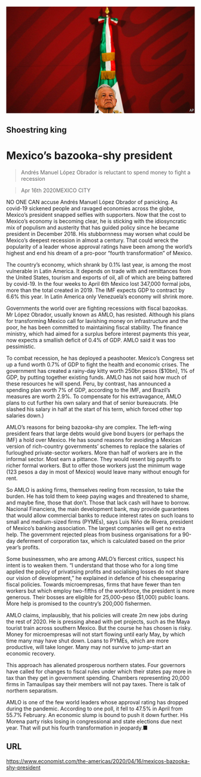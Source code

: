 ![](./images/20200418_AMP001_1.jpg)

## Shoestring king

# Mexico’s bazooka-shy president

> Andrés Manuel López Obrador is reluctant to spend money to fight a recession

> Apr 16th 2020MEXICO CITY

NO ONE CAN accuse Andrés Manuel López Obrador of panicking. As covid-19 sickened people and ravaged economies across the globe, Mexico’s president snapped selfies with supporters. Now that the cost to Mexico’s economy is becoming clear, he is sticking with the idiosyncratic mix of populism and austerity that has guided policy since he became president in December 2018. His stubbornness may worsen what could be Mexico’s deepest recession in almost a century. That could wreck the popularity of a leader whose approval ratings have been among the world’s highest and end his dream of a pro-poor “fourth transformation” of Mexico.

The country’s economy, which shrank by 0.1% last year, is among the most vulnerable in Latin America. It depends on trade with and remittances from the United States, tourism and exports of oil, all of which are being battered by covid-19. In the four weeks to April 6th Mexico lost 347,000 formal jobs, more than the total created in 2019. The IMF expects GDP to contract by 6.6% this year. In Latin America only Venezuela’s economy will shrink more.

Governments the world over are fighting recessions with fiscal bazookas. Mr López Obrador, usually known as AMLO, has resisted. Although his plans for transforming Mexico call for lavishing money on infrastructure and the poor, he has been committed to maintaining fiscal stability. The finance ministry, which had aimed for a surplus before interest payments this year, now expects a smallish deficit of 0.4% of GDP. AMLO said it was too pessimistic.

To combat recession, he has deployed a peashooter. Mexico’s Congress set up a fund worth 0.7% of GDP to fight the health and economic crises. The government has created a rainy-day kitty worth 250bn pesos ($10bn), 1% of GDP, by putting together existing funds. AMLO has not said how much of these resources he will spend. Peru, by contrast, has announced a spending plan worth 7% of GDP, according to the IMF, and Brazil’s measures are worth 2.9%. To compensate for his extravagance, AMLO plans to cut further his own salary and that of senior bureaucrats. (He slashed his salary in half at the start of his term, which forced other top salaries down.)

AMLO’s reasons for being bazooka-shy are complex. The left-wing president fears that large debts would give bond buyers (or perhaps the IMF) a hold over Mexico. He has sound reasons for avoiding a Mexican version of rich-country governments’ schemes to replace the salaries of furloughed private-sector workers. More than half of workers are in the informal sector. Most earn a pittance. They would resent big payoffs to richer formal workers. But to offer those workers just the minimum wage (123 pesos a day in most of Mexico) would leave many without enough for rent.

So AMLO is asking firms, themselves reeling from recession, to take the burden. He has told them to keep paying wages and threatened to shame, and maybe fine, those that don’t. Those that lack cash will have to borrow. Nacional Financiera, the main development bank, may provide guarantees that would allow commercial banks to reduce interest rates on such loans to small and medium-sized firms (PYMEs), says Luis Niño de Rivera, president of Mexico’s banking association. The largest companies will get no extra help. The government rejected pleas from business organisations for a 90-day deferment of corporation tax, which is calculated based on the prior year’s profits.

Some businessmen, who are among AMLO’s fiercest critics, suspect his intent is to weaken them. “I understand that those who for a long time applied the policy of privatising profits and socialising losses do not share our vision of development,” he explained in defence of his cheeseparing fiscal policies. Towards microempresas, firms that have fewer than ten workers but which employ two-fifths of the workforce, the president is more generous. Their bosses are eligible for 25,000-peso ($1,000) public loans. More help is promised to the country’s 200,000 fishermen.

AMLO claims, implausibly, that his policies will create 2m new jobs during the rest of 2020. He is pressing ahead with pet projects, such as the Maya tourist train across southern Mexico. But the course he has chosen is risky. Money for microempresas will not start flowing until early May, by which time many may have shut down. Loans to PYMEs, which are more productive, will take longer. Many may not survive to jump-start an economic recovery.

This approach has alienated prosperous northern states. Four governors have called for changes to fiscal rules under which their states pay more in tax than they get in government spending. Chambers representing 20,000 firms in Tamaulipas say their members will not pay taxes. There is talk of northern separatism.

AMLO is one of the few world leaders whose approval rating has dropped during the pandemic. According to one poll, it fell to 47.5% in April from 55.7% February. An economic slump is bound to push it down further. His Morena party risks losing in congressional and state elections due next year. That will put his fourth transformation in jeopardy.■

## URL

https://www.economist.com/the-americas/2020/04/16/mexicos-bazooka-shy-president

